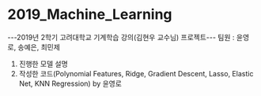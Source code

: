 # 2019_Machine_Learning
---2019년 2학기 고려대학교 기계학습 강의(김현우 교수님) 프로젝트---
팀원 : 윤영로, 송예은, 최민제

1. 진행한 모델 설명
2. 작성한 코드(Polynomial Features, Ridge, Gradient Descent, Lasso, Elastic Net, KNN Regression) by 윤영로
